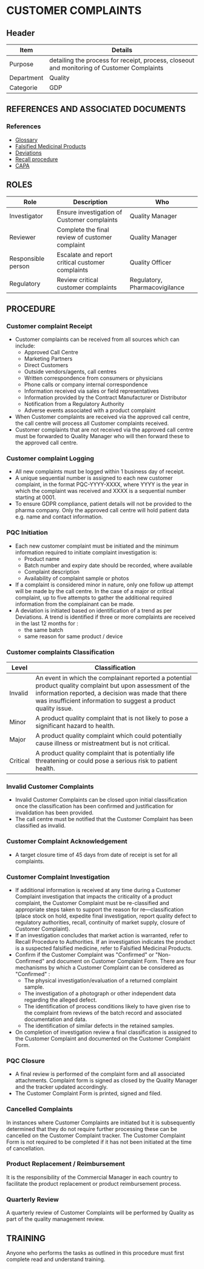 # CUSTOMER COMPLAINTS

## Header

|Item          |Details                                                                                    | 
|--------------|-------------------------------------------------------------------------------------------| 
|Purpose       |detailing the process for receipt, process, closeout and monitoring of Customer Complaints | 
|Department    |Quality                                                                                    |   
|Categorie     |GDP                                                                                        | 

## REFERENCES AND ASSOCIATED DOCUMENTS

### References

* [Glossary][QEAIC]
* [Falsified Medicinal Products][VTOMR]
* [Deviations][XCEUG]
* [Recall procedure][VOZWP]
* [CAPA][YUISV]

## ROLES

Role     |   Description    |   Who
------   |   --------       |  ----
Investigator  | Ensure investigation of Customer complaints  | Quality Manager
Reviewer |  Complete the final review of customer complaint | Quality Manager
Responsible person  |  Escalate and report critical customer complaints | Quality Officer
Regulatory | Review critical customer complaints | Regulatory, Pharmacovigilance

## PROCEDURE

### Customer complaint Receipt
* Customer complaints can be received from all sources which can include:
  * Approved Call Centre
  * Marketing Partners
  * Direct Customers
  * Outside vendors/agents, call centres
  * Written correspondence from consumers or physicians
  * Phone calls or company internal correspondence
  * Information received via sales or field representatives
  * Information provided by the Contract Manufacturer or Distributor
  * Notification from a Regulatory Authority
  * Adverse events associated with a product complaint
* When Customer complaints are received via the approved call centre, the call centre will process all Customer complaints received.
* Customer complaints that are not received via the approved call centre must be forwarded to Quality Manager who will then forward these to the approved call centre.

### Customer complaint Logging
* All new complaints must be logged within 1 business day of receipt.
* A unique sequential number is assigned to each new customer complaint, in the format PQC-YYYY-XXXX, where YYYY is the year in which the complaint was received and XXXX is a sequential number starting at 0001. 
* To ensure GDPR compliance, patient details will not be provided to the pharma company. Only the approved call centre will hold patient data e.g. name and contact information.

### PQC Initiation
* Each new customer complaint must be initiated and the minimum information required to initiate complaint investigation is:
  * Product name
  * Batch number and expiry date should be recorded, where available
  * Complaint description
  * Availability of complaint sample or photos
* If a complaint is considered minor in nature, only one follow up attempt will be made by the call centre. In the case of a major or critical complaint, up to five attempts to gather the additional required information from the complainant can be made.
* A deviation is initiated based on identification of a trend as per Deviations. A trend is identified if three or more complaints are received in the last 12 months for :
  * the same batch
  * same reason for same product / device

### Customer complaints Classification

|Level       |Classification                                                                 |
|------------|-------------------------------------------------------------------------------|
|Invalid     |An event in which the complainant reported a potential product quality complaint but upon assessment of the information reported, a decision was made that there was insufficient information to suggest a product quality issue.                               
|Minor       |A product quality complaint that is not likely to pose a significant hazard to health.                                     
|Major       |A product quality complaint which could potentially cause illness or mistreatment but is not critical.                     
|Critical    |A product quality complaint that is potentially life threatening or could pose a serious risk to patient health.           

### Invalid Customer Complaints
* Invalid Customer Complaints can be closed upon initial classification once the classification has been confirmed and justification for invalidation has been provided.
* The call centre must be notified that the Customer Complaint has been classified as invalid.

### Customer Complaint Acknowledgement
* A target closure time of 45 days from date of receipt is set for all complaints.

### Customer Complaint Investigation
* If additional information is received at any time during a Customer Complaint investigation that impacts the criticality of a product complaint, the Customer Complaint must be re-classified and appropriate steps taken to support the reason for re—classification (place stock on hold, expedite final investigation, report quality defect to regulatory authorities, recall, continuity of market supply, closure of Customer Complaint).
* If an investigation concludes that market action is warranted, refer to Recall Procedure to Authorities. If an investigation indicates the product is a suspected falsified medicine, refer to Falsified Medicinal Products.
* Confirm if the Customer Complaint was "Confirmed" or "Non-Confirmed" and document on Customer Complaint Form. There are four mechanisms by which a Customer Complaint can be considered as "Confirmed" :
  * The physical investigation/evaluation of a returned complaint sample.
  * The investigation of a photograph or other independent data regarding the alleged defect.
  * The identification of process conditions likely to have given rise to the complaint from reviews of the batch record and associated documentation and data.
  * The identification of similar defects in the retained samples.
* On completion of investigation review a final classification is assigned to the Customer Complaint and documented on the Customer Complaint Form.

### PQC Closure
* A final review is performed of the complaint form and all associated attachments. Complaint form is signed as closed by the Quality Manager and the tracker updated accordingly.
* The Customer Complaint Form is printed, signed and filed.

### Cancelled Complaints
In instances where Customer Complaints are initiated but it is subsequently determined that they do not require further processing these can be cancelled on the Customer Complaint tracker. The Customer Complaint Form is not required to be completed if it has not been initiated at the time of cancellation. 

### Product Replacement / Reimbursement
It is the responsibility of the Commercial Manager in each country to facilitate the product replacement or product reimbursement process. 

### Quarterly Review
A quarterly review of Customer Complaints will be performed by Quality as part of the quality management review.

## TRAINING
Anyone who performs the tasks as outlined in this procedure must first complete read and understand training.

[GMP Guidelines]: https://ec.europa.eu/health/documents/eudralex/vol-4_en]
[GDP Guidelines]: https://eur-lex.europa.eu/LexUriServ/LexUriServ.do?uri=OJ:C:2013:343:0001:0014:EN:PDF
[AMXWS]: /procedures/Procedure_GDP_AMXWS_Management_of_Standard_Operating_Procedures.md
[XIDEX]: /procedures/Procedure_GDP_XIDEX_Responsible_Person.md
[BWRPX]: /procedures/Procedure_GDP_BWRPX_Documentation_Control.md
[XCEUG]: /procedures/Procedure_GDP_XCEUG_Deviations.md
[UYNEF]: /procedures/Procedure_GDP_UYNEF_Change_Control.md
[OZCFN]: /procedures/Procedure_GDP_OZCFN_Management_Review_And_Monitoring.md
[LBHIY]: /procedures/Procedure_GDP_LBHIY_Quality_Risk_Management.md
[ZWJPR]: /procedures/Procedure_GDP_ZWJPR_Training.md
[VQICE]: /procedures/Procedure_GDP_VQICE_Receipt_Of_Medicinal_Products.md
[AGTXC]: /procedures/Procedure_GDP_AGTXC_Establishing_The_Authority_Of_Suppliers_To_Supply_Medicinal_Products.md
[ZIWKI]: /procedures/Procedure_GDP_ZIWKI_Customer_Complaints.md
[VOZWP]: /procedures/Procedure_GDP_VOZWP_Recall_Procedure.md
[HBQIN]: /procedures/Procedure_GDP_HBQIN_Outsourced_Activities.md
[GMQHI]: /procedures/Procedure_GDP_GMQHI_Self_Inspections.md
[VTOMR]: /procedures/Procedure_GDP_VTOMR_Falsified_Medicinal_Products.md
[BMAXZ]: /procedures/Procedure_GDP_BMAXZ_Medicinal_Product_Returns.md
[YUISV]: /procedures/Procedure_GDP_YUISV_CAPA.md
[QEAIC]: /procedures/Document_QEAIC_Glossary.md
[GGNHM]: /procedures/Procedure_GDP_GGNHM_Reporting_of_Adverse_Events.md

